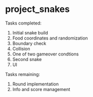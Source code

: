 # project_snakes
Tasks completed:
1. Initial snake build
2. Food coordinates and randomization
3. Boundary check
4. Collision
5. One of two gameover condtions 
6. Second snake
7. UI

Tasks remaining:
1. Round implementation
2. Info and score management 
